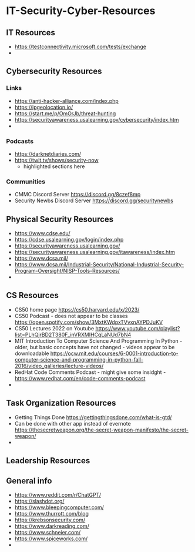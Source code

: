# IT-Security-Cyber-Resources

## IT Resources
* https://testconnectivity.microsoft.com/tests/exchange
* 

## Cybersecurity Resources
### Links
* https://anti-hacker-alliance.com/index.php
* https://ipgeolocation.io/
* https://start.me/p/OmOrJb/threat-hunting
* https://securityawareness.usalearning.gov/cybersecurity/index.htm
* 

### Podcasts
* https://darknetdiaries.com/
* https://twit.tv/shows/security-now
  * highlighted sections here

### Communities
* CMMC Discord Server  https://discord.gg/8czef8mp
* Security Newbs Discord Server  https://discord.gg/securitynewbs

## Physical Security Resources
* https://www.cdse.edu/
* https://cdse.usalearning.gov/login/index.php
* https://securityawareness.usalearning.gov/
* https://securityawareness.usalearning.gov/itawareness/index.htm
* https://www.dcsa.mil/
* https://www.dcsa.mil/Industrial-Security/National-Industrial-Security-Program-Oversight/NISP-Tools-Resources/
* 

## CS Resources
* CS50 home page https://cs50.harvard.edu/x/2023/
* CS50 Podcast - does not appear to be classes  https://open.spotify.com/show/3MxtKWdpxTVvxnAYPDJuKV
* CS50 Lectures 2022 on Youtube https://www.youtube.com/playlist?list=PLhQjrBD2T380F_inVRXMIHCqLaNUd7bN4
* MIT Introduction To Computer Science And Programming In Python - older, but basic concepts have not changed - videos appear to be downloadable  https://ocw.mit.edu/courses/6-0001-introduction-to-computer-science-and-programming-in-python-fall-2016/video_galleries/lecture-videos/
* RedHat Code Comments Podcast - might give some insidght - https://www.redhat.com/en/code-comments-podcast
* 

## Task Organization Resources
* Getting Things Done https://gettingthingsdone.com/what-is-gtd/
* Can be done with other app instead of evernote https://thesecretweapon.org/the-secret-weapon-manifesto/the-secret-weapon/
* 

## Leadership Resources



## General info
* https://www.reddit.com/r/ChatGPT/
* https://slashdot.org/
* https://www.bleepingcomputer.com/
* https://www.thurrott.com/blog
* https://krebsonsecurity.com/
* https://www.darkreading.com/
* https://www.schneier.com/
* https://www.spiceworks.com/
* 
